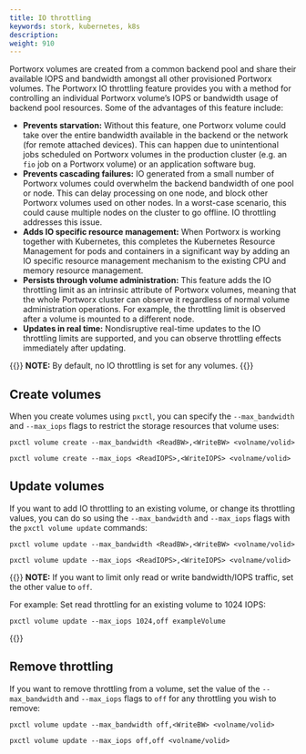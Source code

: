 ```yaml
---
title: IO throttling
keywords: stork, kubernetes, k8s
description: 
weight: 910
---
```


<!-- Consider putting this in the CLI section, rather than here. -->

Portworx volumes are created from a common backend pool and share their available IOPS and bandwidth amongst all other provisioned Portworx volumes. The Portworx IO throttling feature provides you with a method for controlling an individual Portworx volume’s IOPS or bandwidth usage of backend pool resources. Some of the advantages of this feature include:

* **Prevents starvation:** Without this feature, one Portworx volume could take over the entire bandwidth available in the backend or the network (for remote attached devices). This can happen due to unintentional jobs scheduled on Portworx volumes in the production cluster (e.g. an `fio` job on a Portworx volume) or an application software bug.
* **Prevents cascading failures:** IO generated from a small number of Portworx volumes could overwhelm the backend bandwidth of one pool or node. This can delay processing on one node, and block other Portworx volumes used on other nodes. In a worst-case scenario, this could cause multiple nodes on the cluster to go offline. IO throttling addresses this issue.
* **Adds IO specific resource management:** When Portworx is working together with Kubernetes, this completes the Kubernetes Resource Management for pods and containers in a significant way by adding an IO specific resource management mechanism to the existing CPU and memory resource management.
* **Persists through volume administration:** This feature adds the IO throttling limit as an intrinsic attribute of Portworx volumes, meaning that the whole Portworx cluster can observe it regardless of normal volume administration operations. For example, the throttling limit is observed after a volume is mounted to a different node.
* **Updates in real time:** Nondisruptive real-time updates to the IO throttling limits are supported, and you can observe throttling effects immediately after updating.


{{<info>}}
**NOTE:** By default, no IO throttling is set for any volumes.
{{</info>}}

## Create volumes

When you create volumes using `pxctl`, you can specify the `--max_bandwidth` and `--max_iops` flags to restrict the storage resources that volume uses:

```text
pxctl volume create --max_bandwidth <ReadBW>,<WriteBW> <volname/volid> 
```
```text
pxctl volume create --max_iops <ReadIOPS>,<WriteIOPS> <volname/volid> 
```

## Update volumes

If you want to add IO throttling to an existing volume, or change its throttling values, you can do so using the `--max_bandwidth` and `--max_iops` flags with the `pxctl volume update` commands:

```text
pxctl volume update --max_bandwidth <ReadBW>,<WriteBW> <volname/volid> 
```
```text
pxctl volume update --max_iops <ReadIOPS>,<WriteIOPS> <volname/volid> 
```

{{<info>}}
**NOTE:** If you want to limit only read or write bandwidth/IOPS traffic, set the other value to `off`. 

For example: Set read throttling for an existing volume to 1024 IOPS:

```text
pxctl volume update --max_iops 1024,off exampleVolume
```
{{</info>}}

## Remove throttling

If you want to remove throttling from a volume, set the value of the `--max_bandwidth` and `--max_iops` flags to `off` for any throttling you wish to remove: 

```text
pxctl volume update --max_bandwidth off,<WriteBW> <volname/volid>
```
```text
pxctl volume update --max_iops off,off <volname/volid>
```